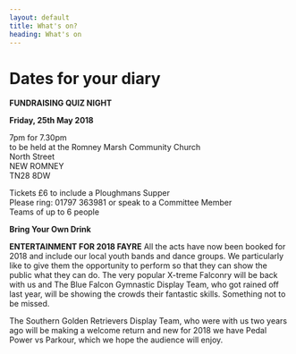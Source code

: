 ```yaml
---
layout: default
title: What's on?
heading: What's on
---
```

# Dates for your diary

**FUNDRAISING QUIZ NIGHT**

**Friday, 25th May 2018**

7pm for 7.30pm\
to be held at the Romney Marsh Community Church\
North Street\
NEW ROMNEY\
TN28 8DW  

Tickets £6 to include a Ploughmans Supper\
Please ring:  01797 363981 or speak to a Committee Member\
Teams of up to 6 people

**Bring Your Own Drink**

**ENTERTAINMENT FOR 2018 FAYRE**
All the acts have now been booked for 2018 and include our local youth bands and dance groups.  We particularly like to give them the opportunity to perform so that they can show the public what they can do.  The very popular X-treme Falconry will be back with us and The Blue Falcon Gymnastic Display Team, who got rained off last year, will be showing the crowds their fantastic skills.  Something not to be missed.

The Southern Golden Retrievers Display Team,  who were with us two years ago will be making a welcome return and new for 2018 we have Pedal Power vs Parkour, which we hope the audience will enjoy.
